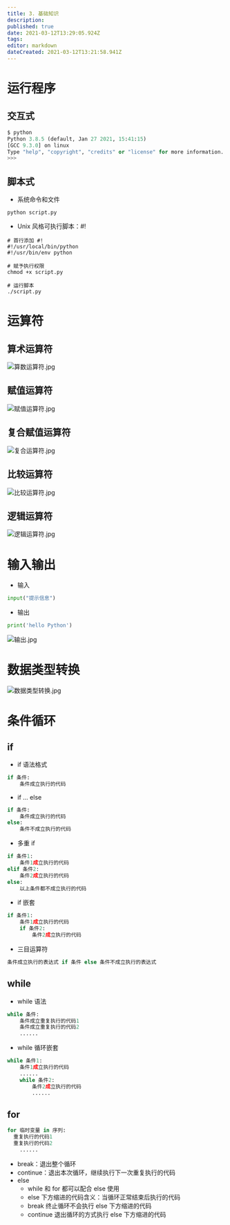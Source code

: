 ```yaml
---
title: 3. 基础知识
description: 
published: true
date: 2021-03-12T13:29:05.924Z
tags: 
editor: markdown
dateCreated: 2021-03-12T13:21:58.941Z
---
```


# 运行程序

## 交互式

```python
$ python
Python 3.8.5 (default, Jan 27 2021, 15:41:15) 
[GCC 9.3.0] on linux
Type "help", "copyright", "credits" or "license" for more information.
>>>
```

## 脚本式

- 系统命令和文件

```shell
python script.py
```

- Unix 风格可执行脚本：#!

```shell
# 首行添加 #!
#!/usr/local/bin/python
#!/usr/bin/env python

# 赋予执行权限
chmod +x script.py

# 运行脚本
./script.py
```








# 运算符

## 算术运算符

![算数运算符.jpg](/python/学习大纲/基础知识/算数运算符.jpg)

## 赋值运算符

![赋值运算符.jpg](/python/学习大纲/基础知识/赋值运算符.jpg)


## 复合赋值运算符

![复合运算符.jpg](/python/学习大纲/基础知识/复合运算符.jpg)

## 比较运算符

![比较运算符.jpg](/python/学习大纲/基础知识/比较运算符.jpg)

## 逻辑运算符

![逻辑运算符.jpg](/python/学习大纲/基础知识/逻辑运算符.jpg)

# 输入输出

- 输入

```python
input("提示信息")
```

- 输出

```python
print('hello Python')
```

![输出.jpg](/python/学习大纲/基础知识/输出.jpg)

# 数据类型转换

![数据类型转换.jpg](/python/学习大纲/基础知识/数据类型转换.jpg)


# 条件循环

## if 

- if 语法格式

```python
if 条件:
	条件成⽴执⾏的代码
```

- if ... else
  
```python
if 条件:
	条件成⽴执⾏的代码
else:
	条件不成⽴执⾏的代码
```

- 多重 if 

```python
if 条件1:
	条件1成⽴执⾏的代码
elif 条件2:
	条件2成⽴执⾏的代码
else:
	以上条件都不成⽴执⾏的代码
```

- if 嵌套

```python
if 条件1:
	条件1成⽴执⾏的代码
	if 条件2:
		条件2成⽴执⾏的代码
```

- 三⽬运算符

```python
条件成⽴执⾏的表达式 if 条件 else 条件不成⽴执⾏的表达式
```

## while

- while 语法

```python
while 条件:
	条件成⽴重复执⾏的代码1
	条件成⽴重复执⾏的代码2
	......
```

- while 循环嵌套

```python
while 条件1:
	条件1成⽴执⾏的代码
	......
	while 条件2:
		条件2成⽴执⾏的代码
		......
```

## for

```python
for 临时变量 in 序列:
  重复执⾏的代码1
  重复执⾏的代码2
	......
```

- break：退出整个循环
- continue：退出本次循环，继续执⾏下⼀次重复执⾏的代码
- else
	- while 和 for 都可以配合 else 使⽤
  - else 下⽅缩进的代码含义：当循环正常结束后执⾏的代码
  - break 终⽌循环不会执⾏ else 下⽅缩进的代码
  - continue 退出循环的⽅式执⾏ else 下⽅缩进的代码





